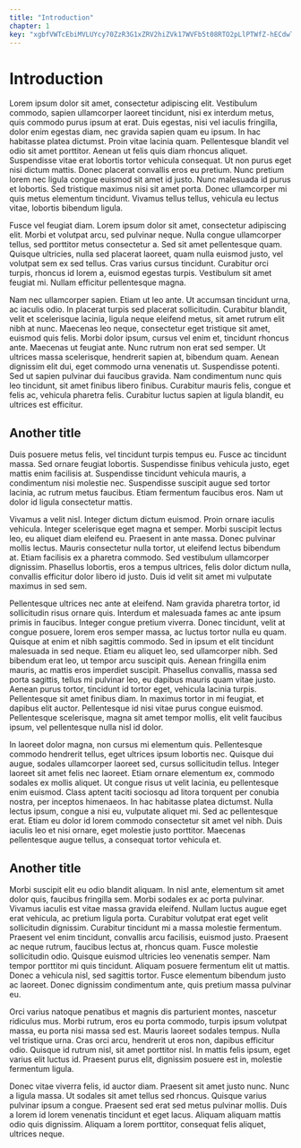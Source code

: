 ```yaml
---
title: "Introduction"
chapter: 1
key: "xgbfVWTcEbiMVLUYcy70ZzR3G1xZRV2hiZVk17WVFb5t08RTO2pLlPTWfZ-hECdwTuBO-qEISXs3jZIwaHREGw"
---
```


# Introduction

Lorem ipsum dolor sit amet, consectetur adipiscing elit. Vestibulum commodo, sapien ullamcorper laoreet tincidunt, nisi ex interdum metus, quis commodo purus ipsum at erat. Duis egestas, nisi vel iaculis fringilla, dolor enim egestas diam, nec gravida sapien quam eu ipsum. In hac habitasse platea dictumst. Proin vitae lacinia quam. Pellentesque blandit vel odio sit amet porttitor. Aenean ut felis quis diam rhoncus aliquet. Suspendisse vitae erat lobortis tortor vehicula consequat. Ut non purus eget nisi dictum mattis. Donec placerat convallis eros eu pretium. Nunc pretium lorem nec ligula congue euismod sit amet id justo. Nunc malesuada id purus et lobortis. Sed tristique maximus nisi sit amet porta. Donec ullamcorper mi quis metus elementum tincidunt. Vivamus tellus tellus, vehicula eu lectus vitae, lobortis bibendum ligula.

Fusce vel feugiat diam. Lorem ipsum dolor sit amet, consectetur adipiscing elit. Morbi et volutpat arcu, sed pulvinar neque. Nulla congue ullamcorper tellus, sed porttitor metus consectetur a. Sed sit amet pellentesque quam. Quisque ultricies, nulla sed placerat laoreet, quam nulla euismod justo, vel volutpat sem ex sed tellus. Cras varius cursus tincidunt. Curabitur orci turpis, rhoncus id lorem a, euismod egestas turpis. Vestibulum sit amet feugiat mi. Nullam efficitur pellentesque magna.

Nam nec ullamcorper sapien. Etiam ut leo ante. Ut accumsan tincidunt urna, ac iaculis odio. In placerat turpis sed placerat sollicitudin. Curabitur blandit, velit et scelerisque lacinia, ligula neque eleifend metus, sit amet rutrum elit nibh at nunc. Maecenas leo neque, consectetur eget tristique sit amet, euismod quis felis. Morbi dolor ipsum, cursus vel enim et, tincidunt rhoncus ante. Maecenas ut feugiat ante. Nunc rutrum non erat sed semper. Ut ultrices massa scelerisque, hendrerit sapien at, bibendum quam. Aenean dignissim elit dui, eget commodo urna venenatis ut. Suspendisse potenti. Sed ut sapien pulvinar dui faucibus gravida. Nam condimentum nunc quis leo tincidunt, sit amet finibus libero finibus. Curabitur mauris felis, congue et felis ac, vehicula pharetra felis. Curabitur luctus sapien at ligula blandit, eu ultrices est efficitur.

## Another title

Duis posuere metus felis, vel tincidunt turpis tempus eu. Fusce ac tincidunt massa. Sed ornare feugiat lobortis. Suspendisse finibus vehicula justo, eget mattis enim facilisis at. Suspendisse tincidunt vehicula mauris, a condimentum nisi molestie nec. Suspendisse suscipit augue sed tortor lacinia, ac rutrum metus faucibus. Etiam fermentum faucibus eros. Nam ut dolor id ligula consectetur mattis.

Vivamus a velit nisl. Integer dictum dictum euismod. Proin ornare iaculis vehicula. Integer scelerisque eget magna et semper. Morbi suscipit lectus leo, eu aliquet diam eleifend eu. Praesent in ante massa. Donec pulvinar mollis lectus. Mauris consectetur nulla tortor, ut eleifend lectus bibendum at. Etiam facilisis ex a pharetra commodo. Sed vestibulum ullamcorper dignissim. Phasellus lobortis, eros a tempus ultrices, felis dolor dictum nulla, convallis efficitur dolor libero id justo. Duis id velit sit amet mi vulputate maximus in sed sem.

Pellentesque ultrices nec ante at eleifend. Nam gravida pharetra tortor, id sollicitudin risus ornare quis. Interdum et malesuada fames ac ante ipsum primis in faucibus. Integer congue pretium viverra. Donec tincidunt, velit at congue posuere, lorem eros semper massa, ac luctus tortor nulla eu quam. Quisque at enim et nibh sagittis commodo. Sed in ipsum et elit tincidunt malesuada in sed neque. Etiam eu aliquet leo, sed ullamcorper nibh. Sed bibendum erat leo, ut tempor arcu suscipit quis. Aenean fringilla enim mauris, ac mattis eros imperdiet suscipit. Phasellus convallis, massa sed porta sagittis, tellus mi pulvinar leo, eu dapibus mauris quam vitae justo. Aenean purus tortor, tincidunt id tortor eget, vehicula lacinia turpis. Pellentesque sit amet finibus diam. In maximus tortor in mi feugiat, et dapibus elit auctor. Pellentesque id nisi vitae purus congue euismod. Pellentesque scelerisque, magna sit amet tempor mollis, elit velit faucibus ipsum, vel pellentesque nulla nisl id dolor.

In laoreet dolor magna, non cursus mi elementum quis. Pellentesque commodo hendrerit tellus, eget ultrices ipsum lobortis nec. Quisque dui augue, sodales ullamcorper laoreet sed, cursus sollicitudin tellus. Integer laoreet sit amet felis nec laoreet. Etiam ornare elementum ex, commodo sodales ex mollis aliquet. Ut congue risus ut velit lacinia, eu pellentesque enim euismod. Class aptent taciti sociosqu ad litora torquent per conubia nostra, per inceptos himenaeos. In hac habitasse platea dictumst. Nulla lectus ipsum, congue a nisi eu, vulputate aliquet mi. Sed ac pellentesque erat. Etiam eu dolor id lorem commodo consectetur sit amet vel nibh. Duis iaculis leo et nisi ornare, eget molestie justo porttitor. Maecenas pellentesque augue tellus, a consequat tortor vehicula et.

## Another title

Morbi suscipit elit eu odio blandit aliquam. In nisl ante, elementum sit amet dolor quis, faucibus fringilla sem. Morbi sodales ex ac porta pulvinar. Vivamus iaculis est vitae massa gravida eleifend. Nullam luctus augue eget erat vehicula, ac pretium ligula porta. Curabitur volutpat erat eget velit sollicitudin dignissim. Curabitur tincidunt mi a massa molestie fermentum. Praesent vel enim tincidunt, convallis arcu facilisis, euismod justo. Praesent ac neque rutrum, faucibus lectus at, rhoncus quam. Fusce molestie sollicitudin odio. Quisque euismod ultricies leo venenatis semper. Nam tempor porttitor mi quis tincidunt. Aliquam posuere fermentum elit ut mattis. Donec a vehicula nisl, sed sagittis tortor. Fusce elementum bibendum justo ac laoreet. Donec dignissim condimentum ante, quis pretium massa pulvinar eu.

Orci varius natoque penatibus et magnis dis parturient montes, nascetur ridiculus mus. Morbi rutrum, eros eu porta commodo, turpis ipsum volutpat massa, eu porta nisi massa sed est. Mauris laoreet sodales tempus. Nulla vel tristique urna. Cras orci arcu, hendrerit ut eros non, dapibus efficitur odio. Quisque id rutrum nisl, sit amet porttitor nisl. In mattis felis ipsum, eget varius elit luctus id. Praesent purus elit, dignissim posuere est in, molestie fermentum ligula.

Donec vitae viverra felis, id auctor diam. Praesent sit amet justo nunc. Nunc a ligula massa. Ut sodales sit amet tellus sed rhoncus. Quisque varius pulvinar ipsum a congue. Praesent sed erat sed metus pulvinar mollis. Duis a lorem id lorem venenatis tincidunt et eget lacus. Aliquam aliquam mattis odio quis dignissim. Aliquam a lorem porttitor, consequat felis aliquet, ultrices neque.
